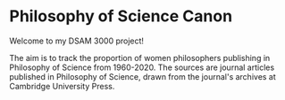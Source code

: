 # Philosophy of Science Canon
Welcome to my DSAM 3000 project!

The aim is to track the proportion of women philosophers publishing in Philosophy of Science from 1960-2020.
The sources are journal articles published in Philosophy of Science, drawn from the journal's archives at Cambridge University Press.
